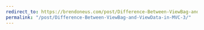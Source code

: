 ```yaml
---
redirect_to: https://brendoneus.com/post/Difference-Between-ViewBag-and-ViewData-in-MVC-3/
permalink: "/post/Difference-Between-ViewBag-and-ViewData-in-MVC-3/"
---
```

